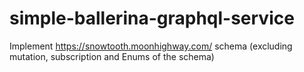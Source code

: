 # simple-ballerina-graphql-service
Implement https://snowtooth.moonhighway.com/ schema (excluding mutation, subscription and Enums of the schema)
